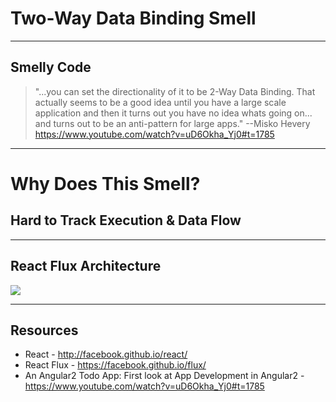 # Two-Way Data Binding Smell
<!-- .slide: data-state="statusLint statusLint--hard statusRule statusRule--fuzzy" -->

------

## Smelly Code
<!-- .slide: data-title="Two Way Data Binding" data-state="title statusLint statusLint--easy statusRule statusRule--fuzzy statusSkill statusSkill--junior" data-background="#222" -->

> "...you can set the directionality of it to be 2-Way Data Binding. That actually seems to be a good idea until you have a large scale application and then it turns out you have no idea whats going on... and turns out to be an anti-pattern for large apps." --Misko Hevery https://www.youtube.com/watch?v=uD6Okha_Yj0#t=1785

------

# Why Does This Smell?
<!-- .slide: data-title="Two Way Data Binding" data-state="title statusLint statusLint--easy statusRule statusRule--fuzzy statusSkill statusSkill--junior" data-background="#222" -->

## Hard to Track Execution & Data Flow <!-- .element class="fragment" -->

------

## React Flux Architecture
<!-- .slide: data-title="Two Way Data Binding" data-state="title statusLint statusLint--easy statusRule statusRule--fuzzy statusSkill statusSkill--mid statusSkill--change" data-background="#222" -->

![](./img/flux-simple-f8-diagram-with-client-action-1300w.png)

------

## Resources
<!-- .slide: data-title="Two Way Data Binding" data-state="title statusLint statusLint--easy statusRule statusRule--fuzzy statusSkill statusSkill--mid" data-background="#222" -->

* React - http://facebook.github.io/react/
* React Flux - https://facebook.github.io/flux/
* An Angular2 Todo App: First look at App Development in Angular2 - https://www.youtube.com/watch?v=uD6Okha_Yj0#t=1785
